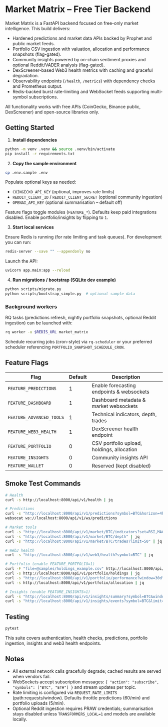 # Market Matrix – Free Tier Backend

Market Matrix is a FastAPI backend focused on free-only market intelligence. This build delivers:

- Hardened predictions and market data APIs backed by Prophet and public market feeds.
- Portfolio CSV ingestion with valuation, allocation and performance snapshots (flag-gated).
- Community insights powered by on-chain sentiment proxies and optional Reddit/VADER analysis (flag-gated).
- DexScreener-based Web3 health metrics with caching and graceful degradation.
- Observability endpoints (`/health`, `/metrics`) with dependency checks and Prometheus output.
- Redis-backed burst rate-limiting and WebSocket feeds supporting multi-symbol subscriptions.

All functionality works with free APIs (CoinGecko, Binance public, DexScreener) and open-source libraries only.

## Getting Started

1. **Install dependencies**

```bash
python -m venv .venv && source .venv/bin/activate
pip install -r requirements.txt
```

2. **Copy the sample environment**

```bash
cp .env.sample .env
```

Populate optional keys as needed:

- `COINGECKO_API_KEY` (optional, improves rate limits)
- `REDDIT_CLIENT_ID` / `REDDIT_CLIENT_SECRET` (optional community ingestion)
- `OPENAI_API_KEY` (optional summarisation – default off)

Feature flags toggle modules (`FEATURE_*`). Defaults keep paid integrations disabled. Enable portfolio/insights by flipping to `1`.

3. **Start local services**

Ensure Redis is running (for rate limiting and task queues). For development you can run:

```bash
redis-server --save "" --appendonly no
```

Launch the API:

```bash
uvicorn app.main:app --reload
```

4. **Run migrations / bootstrap (SQLite dev example)**

```bash
python scripts/migrate.py
python scripts/bootstrap_simple.py  # optional sample data
```

### Background workers

RQ tasks (predictions refresh, nightly portfolio snapshots, optional Reddit ingestion) can be launched with:

```bash
rq worker -u $REDIS_URL market_matrix
```

Schedule recurring jobs (cron-style) via `rq-scheduler` or your preferred scheduler referencing `PORTFOLIO_SNAPSHOT_SCHEDULE_CRON`.

## Feature Flags

| Flag | Default | Description |
|------|---------|-------------|
| `FEATURE_PREDICTIONS` | 1 | Enable forecasting endpoints & websockets |
| `FEATURE_DASHBOARD` | 1 | Dashboard metadata & market websockets |
| `FEATURE_ADVANCED_TOOLS` | 1 | Technical indicators, depth, trades |
| `FEATURE_WEB3_HEALTH` | 1 | DexScreener health endpoint |
| `FEATURE_PORTFOLIO` | 0 | CSV portfolio upload, holdings, allocation |
| `FEATURE_INSIGHTS` | 0 | Community insights API |
| `FEATURE_WALLET` | 0 | Reserved (kept disabled) |

## Smoke Test Commands

```bash
# Health
curl -s http://localhost:8000/api/v1/health | jq

# Predictions
curl -s "http://localhost:8000/api/v1/predictions?symbol=BTC&horizon=4h" | jq
websocat ws://localhost:8000/api/v1/ws/predictions

# Market tools
curl -s "http://localhost:8000/api/v1/market/BTC/indicators?set=RSI,MACD,SMA" | jq
curl -s "http://localhost:8000/api/v1/market/BTC/depth" | jq
curl -s "http://localhost:8000/api/v1/market/BTC/trades?limit=50" | jq

# Web3 health
curl -s "http://localhost:8000/api/v1/web3/health?symbol=BTC" | jq

# Portfolio (enable FEATURE_PORTFOLIO=1)
curl -F "file=@samples/holdings_example.csv" http://localhost:8000/api/v1/portfolio/upload
curl -s http://localhost:8000/api/v1/portfolio/holdings | jq
curl -s "http://localhost:8000/api/v1/portfolio/performance?window=30d" | jq
curl -s http://localhost:8000/api/v1/portfolio/allocation | jq

# Insights (enable FEATURE_INSIGHTS=1)
curl -s "http://localhost:8000/api/v1/insights/summary?symbol=BTC&window=24h" | jq
curl -s "http://localhost:8000/api/v1/insights/events?symbol=BTC&limit=10" | jq
```

## Testing

```bash
pytest
```

This suite covers authentication, health checks, predictions, portfolio ingestion, insights and web3 health endpoints.

## Notes

- All external network calls gracefully degrade; cached results are served when vendors fail.
- WebSockets accept subscription messages: `{ "action": "subscribe", "symbols": ["BTC", "ETH"] }` and stream updates per topic.
- Rate limiting is configured via `REQUEST_RATE_LIMITS` (path:requests/window). Defaults throttle predictions (60/min) and portfolio uploads (5/min).
- Optional Reddit ingestion requires PRAW credentials; summarisation stays disabled unless `TRANSFORMERS_LOCAL=1` and models are available locally.
